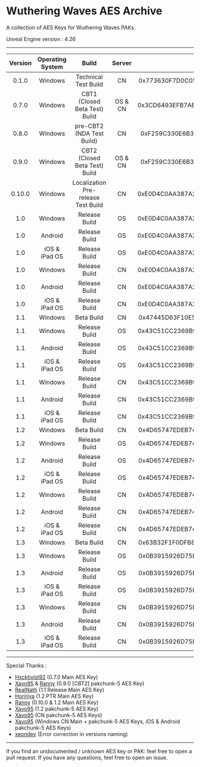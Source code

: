 # Wuthering Waves AES Archive

A collection of AES Keys for Wuthering Waves PAKs.

Unreal Engine version : 4.26

___

| Version | Operating System | Build | Server |                                Main AES Keys                                 | pakchunk-5 AES Keys | Status |
|:-------:|:----------------:|:----:|:-------:|:----------------------------------------------------------------------------:|:-------------------:|:------:|
| 0.1.0 | Windows | Technical Test Build | CN | 0x773630F7D0C0516311D0598C538EB94AABAD423208F3633A98E34513557DE2C5 | None | Functional |
| 0.7.0 | Windows | CBT1 (Closed Beta Test) Build | OS & CN | 0x3CD6493EFB7AE59DC3452D0F9CFF44D2CAD4BDC1FBA00DF7CC4FA4707A81AD75 | None | Functional |
| 0.8.0 | Windows | pre-CBT2 (NDA Test Build) | CN | 0xF259C330E6B308BF34086CF30013241A1277F6E25D8F580746C2E8829EA1E15F | 0xAEA4CBC6E1B6CCCD49F2426087AFDDC1F84662B45019BB6CBFFD62F470AFCDD5 | Functional |
| 0.9.0 | Windows | CBT2 (Closed Beta Test) Build | OS & CN | 0xF259C330E6B308BF34086CF30013241A1277F6E25D8F580746C2E8829EA1E15F | 0xF0ABFF9E59F0A1C5723AA146CBC190B641E5528E18F2AF1AA364A741E80E3EC8 | Functional |
| 0.10.0 | Windows | Localization Pre-release Test Build | CN | 0xE0D4C0AA387A268B29C397E3C0CAD934522EFC96BE5526D6288EA26351CDACC9 | None | Functional |
| 1.0 | Windows | Release Build | OS | 0xE0D4C0AA387A268B29C397E3C0CAD934522EFC96BE5526D6288EA26351CDACC9 | 0xE8F50588DEDAE3C5158E78FA7349A2C1E09CEC20B4A0FA4B2CF82C0ADDEFE2EA | Functional |
| 1.0 | Android | Release Build | OS | 0xE0D4C0AA387A268B29C397E3C0CAD934522EFC96BE5526D6288EA26351CDACC9 | 0x3BE656CDF13186E14E15E2A088FDB6D888DF8890501305F882B6751D655BC91D | Untested |
| 1.0 | iOS & iPad OS | Release Build | OS | 0xE0D4C0AA387A268B29C397E3C0CAD934522EFC96BE5526D6288EA26351CDACC9 | 0x78D8F3814E6EB5AE71466DEDE1BA6F1C22DB5769455924B9D10A4C3E89E364D9 | Untested |
| 1.0 | Windows | Release Build | CN | 0xE0D4C0AA387A268B29C397E3C0CAD934522EFC96BE5526D6288EA26351CDACC9 | 0x030115E0B73D89503D64D89FA4CA4966C16FC3B366AEE6A1BE3954F5EDD09661 | Functional |
| 1.0 | Android | Release Build | CN | 0xE0D4C0AA387A268B29C397E3C0CAD934522EFC96BE5526D6288EA26351CDACC9 | 0x9D0B462C529DBA54DF23E18FAA758591798ED477AC664316F1C1F97992F0C3CE | Untested |
| 1.0 | iOS & iPad OS | Release Build | CN | 0xE0D4C0AA387A268B29C397E3C0CAD934522EFC96BE5526D6288EA26351CDACC9 | 0x71278FF9F0C0B607908EFCAC4EA412E763144F011746EE0BF55A86EE950DE787 | Untested |
| 1.1 | Windows | Beta Build | CN | 0x47445D63F10E5EB004B8D3352A58C3E8444E1F7D1907A442D204161C71C567DC | None | Functional |
| 1.1 | Windows | Release Build | OS | 0x43C51CC2369B9DD195EDCF426C78E30E99D7514DC14E8C03A831E128A3941010 | 0x52B3F2003A28C3145C98866BEECC3F884051140E03CC42946A89DB126AD55E9C | Functional |
| 1.1 | Android | Release Build | OS | 0x43C51CC2369B9DD195EDCF426C78E30E99D7514DC14E8C03A831E128A3941010 | 0xB7370A8CB4BF5BECACA1325DDC0FF17F7E20C1145962D2F5CEA4CD0BB984EE | Untested |
| 1.1 | iOS & iPad OS | Release Build | OS | 0x43C51CC2369B9DD195EDCF426C78E30E99D7514DC14E8C03A831E128A3941010 | 0x274CEFEA28768C320ECA33736968D98EE31DEC6C32536A862C8E7954EA0EB3F7 | Untested |
| 1.1 | Windows | Release Build | CN | 0x43C51CC2369B9DD195EDCF426C78E30E99D7514DC14E8C03A831E128A3941010 | 0xC6F1A514CC58A88C1FE934E93DBD6E532EA5A00C2A2C9E4AE7774832BFF0686D | Functional | 
| 1.1 | Android | Release Build | CN | 0x43C51CC2369B9DD195EDCF426C78E30E99D7514DC14E8C03A831E128A3941010 | 0x6926CEAC6639B4E18DA566BB00BC4F0BE67E98768E4121C733F3AC033E1D4586 | Untested |
| 1.1 | iOS & iPad OS | Release Build | CN | 0x43C51CC2369B9DD195EDCF426C78E30E99D7514DC14E8C03A831E128A3941010 | 0xA10A653F18F3497FABC2F8EC39EACA8AC3379CD53B92CEA17C05B41A0C4507C8 | Untested |
| 1.2 | Windows | Beta Build | CN | 0x4D65747EDEB74A1DE116B1DD147CF79CD6C082F0DB7908E1BBD37F0428426469 | None | Functional |
| 1.2 | Windows | Release Build | OS | 0x4D65747EDEB74A1DE116B1DD147CF79CD6C082F0DB7908E1BBD37F0428426469 | 0xB8B2D6B3DE6DA30113D7139BA95BD62E5E91EEAAAA3EBA7F7CD8261EEAA7F992 | Functional |
| 1.2 | Android | Release Build | OS | 0x4D65747EDEB74A1DE116B1DD147CF79CD6C082F0DB7908E1BBD37F0428426469 | 0x1EB5B065960D66252A35CD1AC712078E8F471C0BA93B0CFFFC958F3D2112B9F1F | Untested |
| 1.2 | iOS & iPad OS | Release Build | OS | 0x4D65747EDEB74A1DE116B1DD147CF79CD6C082F0DB7908E1BBD37F0428426469 | 0xCCCCC77B8CE81898DA9AE9FDBF7AB5B2A80A70C38177A5999010C75193586231 | Untested | 
| 1.2 | Windows | Release Build | CN | 0x4D65747EDEB74A1DE116B1DD147CF79CD6C082F0DB7908E1BBD37F0428426469 | 0x1454A21FD285F51959AF0164EEBD8AE81D725BF499F13525539E7A1568F0E9D8 | Functional |
| 1.2 | Android | Release Build | CN | 0x4D65747EDEB74A1DE116B1DD147CF79CD6C082F0DB7908E1BBD37F0428426469 | 0xE8A45AF0BB37E139C328309340E0958292A8A07007FE7E3A771AA8D74099F5D6 | Untested |
| 1.2 | iOS & iPad OS | Release Build | CN | 0x4D65747EDEB74A1DE116B1DD147CF79CD6C082F0DB7908E1BBD37F0428426469 | 0x6651BB4632FE9D8FC5B78BF8F41DB0DF4EFFB338C127434CD093D6AA368050E3 | Untested |
| 1.3 | Windows | Beta Build | CN | 0x63B32F1F0DFB84CD4763EA5BC430D305AFDF126774CC3CCDB6CE0CEF3115256F | None | Functional |
| 1.3 | Windows | Release Build | OS | 0x0B3915926D75EC12C602DB59000FC1F8AD5BA45D3A6A5B1675E4B7B54E703684 | 0xBDA94387C9E7F157CE31B25144A2DF54E3A1BF011A69E86485470D4132F23BC0 | Functional |
| 1.3 | Android | Release Build | OS | 0x0B3915926D75EC12C602DB59000FC1F8AD5BA45D3A6A5B1675E4B7B54E703684 | TBD | Untested |
| 1.3 | iOS & iPad OS | Release Build | OS | 0x0B3915926D75EC12C602DB59000FC1F8AD5BA45D3A6A5B1675E4B7B54E703684 | TBD | Untested
| 1.3 | Windows | Release Build | CN | 0x0B3915926D75EC12C602DB59000FC1F8AD5BA45D3A6A5B1675E4B7B54E703684 | TBD | Functional |
| 1.3 | Android | Release Build | CN | 0x0B3915926D75EC12C602DB59000FC1F8AD5BA45D3A6A5B1675E4B7B54E703684 | TBD | Untested |
| 1.3 | iOS & iPad OS | Release Build | CN | 0x0B3915926D75EC12C602DB59000FC1F8AD5BA45D3A6A5B1675E4B7B54E703684 | TBD | Untested
___
Special Thanks : 
- [Hxcktivist92](https://github.com/Hxcktivist92) (0.7.0 Main AES Key)
- [Xavo95](https://github.com/xavo95) & [Ranny](https://github.com/Rannytheory) (0.9.0 [CBT2] pakchunk-5 AES Key)
- [RealNath](https://github.com/RealNath) (1.1 Release Main AES Key)
- [Hoririya](https://github.com/Hororiya) (1.2 PTR Main AES Key)
- [Ranny](https://github.com/Rannytheory) (0.10.0 & 1.2 Main AES Key)
- [Xavo95](https://github.com/xavo95) (1.2 pakchunk-5 AES Key)
- [Xavo95](https://github.com/xavo95) (CN pakchunk-5 AES Keys)
- [Xavo95](https://github.com/xavo95) (Windows CN Main + pakchunk-5 AES Keys, iOS & Android pakchunk-5 AES Keys)
- [xeondev](https://github.com/thexeondev) (Error correction in versions naming)

___
If you find an undocumented / unknown AES key or PAK: feel free to open a pull request. If you have any
questions, feel free to open an issue.
